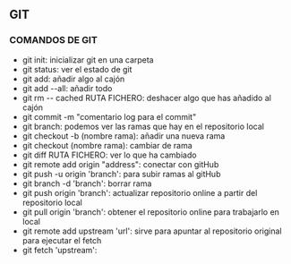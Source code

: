 ## GIT

### COMANDOS DE GIT

* git init: inicializar git en una carpeta
* git status: ver el estado de git
* git add: añadir algo al cajón
* git add --all: añadir todo
* git rm -- cached RUTA FICHERO: deshacer algo que has añadido al cajón
* git commit -m "comentario log para el commit"
* git branch: podemos ver las ramas que hay en el repositorio local
* git checkout -b (nombre rama): añadir una nueva rama
* git checkout (nombre rama): cambiar de rama
* git diff RUTA FICHERO: ver lo que ha cambiado 
* git remote add origin "address": conectar con gitHub
* git push -u origin 'branch': para subir ramas al gitHub
* git branch -d 'branch': borrar rama
* git push origin 'branch': actualizar repositorio online a partir del repositorio local
* git pull origin 'branch': obtener el repositorio online para trabajarlo en local
* git remote add upstream 'url': sirve para apuntar al repositorio original para ejecutar el fetch
* git fetch 'upstream': 